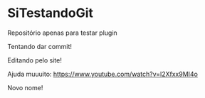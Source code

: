 SiTestandoGit
=============

Repositório apenas para testar plugin

Tentando dar commit!

Editando pelo site!


Ajuda muuuito: https://www.youtube.com/watch?v=l2Xfxx9MI4o

Novo nome!
